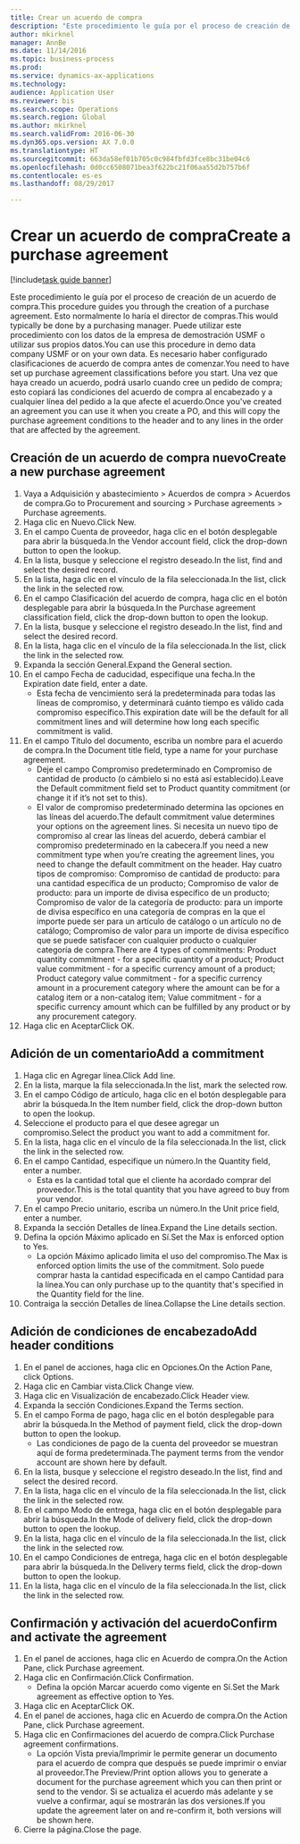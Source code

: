 ```yaml
--- 
title: Crear un acuerdo de compra
description: "Este procedimiento le guía por el proceso de creación de un acuerdo de compra."
author: mkirknel
manager: AnnBe
ms.date: 11/14/2016
ms.topic: business-process
ms.prod: 
ms.service: dynamics-ax-applications
ms.technology: 
audience: Application User
ms.reviewer: bis
ms.search.scope: Operations
ms.search.region: Global
ms.author: mkirknel
ms.search.validFrom: 2016-06-30
ms.dyn365.ops.version: AX 7.0.0
ms.translationtype: HT
ms.sourcegitcommit: 663da58ef01b705c0c984fbfd3fce8bc31be04c6
ms.openlocfilehash: 0d0cc6508071bea3f622bc21f06aa55d2b757b6f
ms.contentlocale: es-es
ms.lasthandoff: 08/29/2017

---
```

# <a name="create-a-purchase-agreement"></a><span data-ttu-id="d97b1-103">Crear un acuerdo de compra</span><span class="sxs-lookup"><span data-stu-id="d97b1-103">Create a purchase agreement</span></span>

[!include[task guide banner](../../includes/task-guide-banner.md)]

<span data-ttu-id="d97b1-104">Este procedimiento le guía por el proceso de creación de un acuerdo de compra.</span><span class="sxs-lookup"><span data-stu-id="d97b1-104">This procedure guides you through the creation of a purchase agreement.</span></span> <span data-ttu-id="d97b1-105">Esto normalmente lo haría el director de compras.</span><span class="sxs-lookup"><span data-stu-id="d97b1-105">This would typically be done by a purchasing manager.</span></span> <span data-ttu-id="d97b1-106">Puede utilizar este procedimiento con los datos de la empresa de demostración USMF o utilizar sus propios datos.</span><span class="sxs-lookup"><span data-stu-id="d97b1-106">You can use this procedure in demo data company USMF or on your own data.</span></span> <span data-ttu-id="d97b1-107">Es necesario haber configurado clasificaciones de acuerdo de compra antes de comenzar.</span><span class="sxs-lookup"><span data-stu-id="d97b1-107">You need to have set up purchase agreement classifications before you start.</span></span> <span data-ttu-id="d97b1-108">Una vez que haya creado un acuerdo, podrá usarlo cuando cree un pedido de compra; esto copiará las condiciones del acuerdo de compra al encabezado y a cualquier línea del pedido a la que afecte el acuerdo.</span><span class="sxs-lookup"><span data-stu-id="d97b1-108">Once you've created an agreement you can use it when you create a PO, and this will copy the purchase agreement conditions to the header and to any lines in the order that are affected by the agreement.</span></span>


## <a name="create-a-new-purchase-agreement"></a><span data-ttu-id="d97b1-109">Creación de un acuerdo de compra nuevo</span><span class="sxs-lookup"><span data-stu-id="d97b1-109">Create a new purchase agreement</span></span>
1. <span data-ttu-id="d97b1-110">Vaya a Adquisición y abastecimiento > Acuerdos de compra > Acuerdos de compra.</span><span class="sxs-lookup"><span data-stu-id="d97b1-110">Go to Procurement and sourcing > Purchase agreements > Purchase agreements.</span></span>
2. <span data-ttu-id="d97b1-111">Haga clic en Nuevo.</span><span class="sxs-lookup"><span data-stu-id="d97b1-111">Click New.</span></span>
3. <span data-ttu-id="d97b1-112">En el campo Cuenta de proveedor, haga clic en el botón desplegable para abrir la búsqueda.</span><span class="sxs-lookup"><span data-stu-id="d97b1-112">In the Vendor account field, click the drop-down button to open the lookup.</span></span>
4. <span data-ttu-id="d97b1-113">En la lista, busque y seleccione el registro deseado.</span><span class="sxs-lookup"><span data-stu-id="d97b1-113">In the list, find and select the desired record.</span></span>
5. <span data-ttu-id="d97b1-114">En la lista, haga clic en el vínculo de la fila seleccionada.</span><span class="sxs-lookup"><span data-stu-id="d97b1-114">In the list, click the link in the selected row.</span></span>
6. <span data-ttu-id="d97b1-115">En el campo Clasificación del acuerdo de compra, haga clic en el botón desplegable para abrir la búsqueda.</span><span class="sxs-lookup"><span data-stu-id="d97b1-115">In the Purchase agreement classification field, click the drop-down button to open the lookup.</span></span>
7. <span data-ttu-id="d97b1-116">En la lista, busque y seleccione el registro deseado.</span><span class="sxs-lookup"><span data-stu-id="d97b1-116">In the list, find and select the desired record.</span></span>
8. <span data-ttu-id="d97b1-117">En la lista, haga clic en el vínculo de la fila seleccionada.</span><span class="sxs-lookup"><span data-stu-id="d97b1-117">In the list, click the link in the selected row.</span></span>
9. <span data-ttu-id="d97b1-118">Expanda la sección General.</span><span class="sxs-lookup"><span data-stu-id="d97b1-118">Expand the General section.</span></span>
10. <span data-ttu-id="d97b1-119">En el campo Fecha de caducidad, especifique una fecha.</span><span class="sxs-lookup"><span data-stu-id="d97b1-119">In the Expiration date field, enter a date.</span></span>
    * <span data-ttu-id="d97b1-120">Esta fecha de vencimiento será la predeterminada para todas las líneas de compromiso, y determinará cuánto tiempo es válido cada compromiso específico.</span><span class="sxs-lookup"><span data-stu-id="d97b1-120">This expiration date will be the default for all commitment lines and will determine how long each specific commitment is valid.</span></span>  
11. <span data-ttu-id="d97b1-121">En el campo Título del documento, escriba un nombre para el acuerdo de compra.</span><span class="sxs-lookup"><span data-stu-id="d97b1-121">In the Document title field, type a name for your purchase agreement.</span></span>
    * <span data-ttu-id="d97b1-122">Deje el campo Compromiso predeterminado en Compromiso de cantidad de producto (o cámbielo si no está así establecido).</span><span class="sxs-lookup"><span data-stu-id="d97b1-122">Leave the Default commitment field set to Product quantity commitment (or change it if it’s not set to this).</span></span>  
    * <span data-ttu-id="d97b1-123">El valor de compromiso predeterminado determina las opciones en las líneas del acuerdo.</span><span class="sxs-lookup"><span data-stu-id="d97b1-123">The default commitment value determines your options on the agreement lines.</span></span> <span data-ttu-id="d97b1-124">Si necesita un nuevo tipo de compromiso al crear las líneas del acuerdo, deberá cambiar el compromiso predeterminado en la cabecera.</span><span class="sxs-lookup"><span data-stu-id="d97b1-124">If you need a new commitment type when you’re creating the agreement lines, you need to change the default commitment on the header.</span></span>  <span data-ttu-id="d97b1-125">Hay cuatro tipos de compromiso: Compromiso de cantidad de producto: para una cantidad específica de un producto; Compromiso de valor de producto: para un importe de divisa específico de un producto; Compromiso de valor de la categoría de producto: para un importe de divisa específico en una categoría de compras en la que el importe puede ser para un artículo de catálogo o un artículo no de catálogo; Compromiso de valor para un importe de divisa específico que se puede satisfacer con cualquier producto o cualquier categoría de compra.</span><span class="sxs-lookup"><span data-stu-id="d97b1-125">There are 4 types of commitments: Product quantity commitment - for a specific quantity of a product; Product value commitment - for a specific currency amount of a product; Product category value commitment - for a specific currency amount in a procurement category where the amount can be for a catalog item or a non-catalog item; Value commitment - for a specific currency amount which can be fulfilled by any product or by any procurement category.</span></span>  
12. <span data-ttu-id="d97b1-126">Haga clic en Aceptar</span><span class="sxs-lookup"><span data-stu-id="d97b1-126">Click OK.</span></span>

## <a name="add-a-commitment"></a><span data-ttu-id="d97b1-127">Adición de un comentario</span><span class="sxs-lookup"><span data-stu-id="d97b1-127">Add a commitment</span></span>
1. <span data-ttu-id="d97b1-128">Haga clic en Agregar línea.</span><span class="sxs-lookup"><span data-stu-id="d97b1-128">Click Add line.</span></span>
2. <span data-ttu-id="d97b1-129">En la lista, marque la fila seleccionada.</span><span class="sxs-lookup"><span data-stu-id="d97b1-129">In the list, mark the selected row.</span></span>
3. <span data-ttu-id="d97b1-130">En el campo Código de artículo, haga clic en el botón desplegable para abrir la búsqueda.</span><span class="sxs-lookup"><span data-stu-id="d97b1-130">In the Item number field, click the drop-down button to open the lookup.</span></span>
4. <span data-ttu-id="d97b1-131">Seleccione el producto para el que desee agregar un compromiso.</span><span class="sxs-lookup"><span data-stu-id="d97b1-131">Select the product you want to add a commitment for.</span></span>
5. <span data-ttu-id="d97b1-132">En la lista, haga clic en el vínculo de la fila seleccionada.</span><span class="sxs-lookup"><span data-stu-id="d97b1-132">In the list, click the link in the selected row.</span></span>
6. <span data-ttu-id="d97b1-133">En el campo Cantidad, especifique un número.</span><span class="sxs-lookup"><span data-stu-id="d97b1-133">In the Quantity field, enter a number.</span></span>
    * <span data-ttu-id="d97b1-134">Esta es la cantidad total que el cliente ha acordado comprar del proveedor.</span><span class="sxs-lookup"><span data-stu-id="d97b1-134">This is the total quantity that you have agreed to buy from your vendor.</span></span>  
7. <span data-ttu-id="d97b1-135">En el campo Precio unitario, escriba un número.</span><span class="sxs-lookup"><span data-stu-id="d97b1-135">In the Unit price field, enter a number.</span></span>
8. <span data-ttu-id="d97b1-136">Expanda la sección Detalles de línea.</span><span class="sxs-lookup"><span data-stu-id="d97b1-136">Expand the Line details section.</span></span>
9. <span data-ttu-id="d97b1-137">Defina la opción Máximo aplicado en Sí.</span><span class="sxs-lookup"><span data-stu-id="d97b1-137">Set the Max is enforced option to Yes.</span></span>
    * <span data-ttu-id="d97b1-138">La opción Máximo aplicado limita el uso del compromiso.</span><span class="sxs-lookup"><span data-stu-id="d97b1-138">The Max is enforced option limits the use of the commitment.</span></span> <span data-ttu-id="d97b1-139">Solo puede comprar hasta la cantidad especificada en el campo Cantidad para la línea.</span><span class="sxs-lookup"><span data-stu-id="d97b1-139">You can only purchase up to the quantity that's specified in the Quantity field for the line.</span></span>  
10. <span data-ttu-id="d97b1-140">Contraiga la sección Detalles de línea.</span><span class="sxs-lookup"><span data-stu-id="d97b1-140">Collapse the Line details section.</span></span>

## <a name="add-header-conditions"></a><span data-ttu-id="d97b1-141">Adición de condiciones de encabezado</span><span class="sxs-lookup"><span data-stu-id="d97b1-141">Add header conditions</span></span>
1. <span data-ttu-id="d97b1-142">En el panel de acciones, haga clic en Opciones.</span><span class="sxs-lookup"><span data-stu-id="d97b1-142">On the Action Pane, click Options.</span></span>
2. <span data-ttu-id="d97b1-143">Haga clic en Cambiar vista.</span><span class="sxs-lookup"><span data-stu-id="d97b1-143">Click Change view.</span></span>
3. <span data-ttu-id="d97b1-144">Haga clic en Visualización de encabezado.</span><span class="sxs-lookup"><span data-stu-id="d97b1-144">Click Header view.</span></span>
4. <span data-ttu-id="d97b1-145">Expanda la sección Condiciones.</span><span class="sxs-lookup"><span data-stu-id="d97b1-145">Expand the Terms section.</span></span>
5. <span data-ttu-id="d97b1-146">En el campo Forma de pago, haga clic en el botón desplegable para abrir la búsqueda.</span><span class="sxs-lookup"><span data-stu-id="d97b1-146">In the Method of payment field, click the drop-down button to open the lookup.</span></span>
    * <span data-ttu-id="d97b1-147">Las condiciones de pago de la cuenta del proveedor se muestran aquí de forma predeterminada.</span><span class="sxs-lookup"><span data-stu-id="d97b1-147">The payment terms from the vendor account are shown here by default.</span></span>       
6. <span data-ttu-id="d97b1-148">En la lista, busque y seleccione el registro deseado.</span><span class="sxs-lookup"><span data-stu-id="d97b1-148">In the list, find and select the desired record.</span></span>
7. <span data-ttu-id="d97b1-149">En la lista, haga clic en el vínculo de la fila seleccionada.</span><span class="sxs-lookup"><span data-stu-id="d97b1-149">In the list, click the link in the selected row.</span></span>
8. <span data-ttu-id="d97b1-150">En el campo Modo de entrega, haga clic en el botón desplegable para abrir la búsqueda.</span><span class="sxs-lookup"><span data-stu-id="d97b1-150">In the Mode of delivery field, click the drop-down button to open the lookup.</span></span>
9. <span data-ttu-id="d97b1-151">En la lista, haga clic en el vínculo de la fila seleccionada.</span><span class="sxs-lookup"><span data-stu-id="d97b1-151">In the list, click the link in the selected row.</span></span>
10. <span data-ttu-id="d97b1-152">En el campo Condiciones de entrega, haga clic en el botón desplegable para abrir la búsqueda.</span><span class="sxs-lookup"><span data-stu-id="d97b1-152">In the Delivery terms field, click the drop-down button to open the lookup.</span></span>
11. <span data-ttu-id="d97b1-153">En la lista, haga clic en el vínculo de la fila seleccionada.</span><span class="sxs-lookup"><span data-stu-id="d97b1-153">In the list, click the link in the selected row.</span></span>

## <a name="confirm-and-activate-the-agreement"></a><span data-ttu-id="d97b1-154">Confirmación y activación del acuerdo</span><span class="sxs-lookup"><span data-stu-id="d97b1-154">Confirm and activate the agreement</span></span>
1. <span data-ttu-id="d97b1-155">En el panel de acciones, haga clic en Acuerdo de compra.</span><span class="sxs-lookup"><span data-stu-id="d97b1-155">On the Action Pane, click Purchase agreement.</span></span>
2. <span data-ttu-id="d97b1-156">Haga clic en Confirmación.</span><span class="sxs-lookup"><span data-stu-id="d97b1-156">Click Confirmation.</span></span>
    * <span data-ttu-id="d97b1-157">Defina la opción Marcar acuerdo como vigente en Sí.</span><span class="sxs-lookup"><span data-stu-id="d97b1-157">Set the Mark agreement as effective option to Yes.</span></span>  
3. <span data-ttu-id="d97b1-158">Haga clic en Aceptar</span><span class="sxs-lookup"><span data-stu-id="d97b1-158">Click OK.</span></span>
4. <span data-ttu-id="d97b1-159">En el panel de acciones, haga clic en Acuerdo de compra.</span><span class="sxs-lookup"><span data-stu-id="d97b1-159">On the Action Pane, click Purchase agreement.</span></span>
5. <span data-ttu-id="d97b1-160">Haga clic en Confirmaciones del acuerdo de compra.</span><span class="sxs-lookup"><span data-stu-id="d97b1-160">Click Purchase agreement confirmations.</span></span>
    * <span data-ttu-id="d97b1-161">La opción Vista previa/Imprimir le permite generar un documento para el acuerdo de compra que después se puede imprimir o enviar al proveedor.</span><span class="sxs-lookup"><span data-stu-id="d97b1-161">The Preview/Print option allows you to generate a document for the purchase agreement which you can then print or send to the vendor.</span></span> <span data-ttu-id="d97b1-162">Si se actualiza el acuerdo más adelante y se vuelve a confirmar, aquí se mostrarán las dos versiones.</span><span class="sxs-lookup"><span data-stu-id="d97b1-162">If you update the agreement later on and re-confirm it, both versions will be shown here.</span></span>  
6. <span data-ttu-id="d97b1-163">Cierre la página.</span><span class="sxs-lookup"><span data-stu-id="d97b1-163">Close the page.</span></span>


